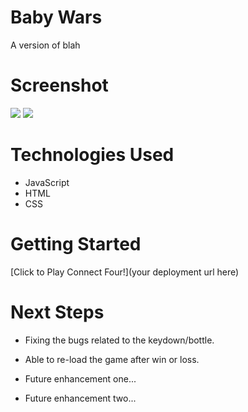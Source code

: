 # Baby Wars

A version of blah

# Screenshot

<img src="url to your image on imgur">
<img src="url to your image on imgur">

# Technologies Used

- JavaScript
- HTML
- CSS

# Getting Started

[Click to Play Connect Four!](your deployment url here)

# Next Steps

- Fixing the bugs related to the keydown/bottle.
- Able to re-load the game after win or loss.

- Future enhancement one...
- Future enhancement two...

